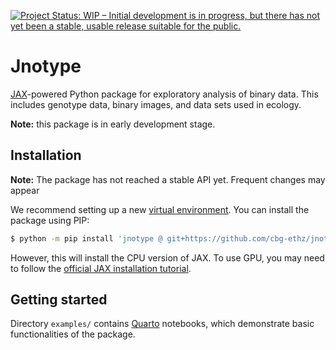 [![Project Status: WIP – Initial development is in progress, but there has not yet been a stable, usable release suitable for the public.](https://www.repostatus.org/badges/latest/wip.svg)](https://www.repostatus.org/#wip)

# Jnotype

[JAX](https://github.com/google/jax)-powered Python package for exploratory analysis of binary data.
This includes genotype data, binary images, and data sets used in ecology.

**Note:** this package is in early development stage.


## Installation

**Note:** The package has not reached a stable API yet. Frequent changes may appear 

We recommend setting up a new [virtual environment](https://docs.python.org/3/library/venv.html). You can install the package using PIP:

```bash
$ python -m pip install 'jnotype @ git+https://github.com/cbg-ethz/jnotype'
```

However, this will install the CPU version of JAX.
To use GPU, you may need to follow the [official JAX installation tutorial](https://github.com/google/jax#pip-installation-gpu-cuda-installed-via-pip-easier).

## Getting started

Directory `examples/` contains [Quarto](https://quarto.org/) notebooks, which demonstrate basic functionalities of the package.

